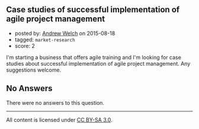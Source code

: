 ## Case studies of successful implementation of agile project management

- posted by: [Andrew Welch](https://stackexchange.com/users/112525/andrew-welch) on 2015-08-18
- tagged: `market-research`
- score: 2

I'm starting a business that offers agile training and I'm looking for case studies about successful implementation of agile project management. Any suggestions welcome.

## No Answers

There were no answers to this question.


---

All content is licensed under [CC BY-SA 3.0](https://creativecommons.org/licenses/by-sa/3.0/).
